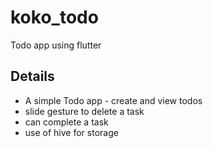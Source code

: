 # koko_todo

Todo app using flutter

## Details

- A simple Todo app - create and view todos
- slide gesture to delete a task
- can complete a task
- use of hive for storage
